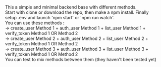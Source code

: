 This a simple and minimal backend base with different methods.
<br>
Start with clone or download the repo, then make a npm install. Finally setup .env and launch 'npm start' or 'npm run watch'.
<br>
You can use these methods :
<br>
-> create_user Method 1 + auth_user Method 1 + list_user Method 1 + verify_token Method 1 OR Method 2
<br>
-> create_user Method 2 + auth_user Method 2 + list_user Method 2 + verify_token Method 1 OR Method 2
<br>
-> create_user Method 3 + auth_user Method 3 + list_user Method 3 + verify_token Method 1 OR Method 2
<br>
You can test to mix methods between them (they haven't been tested yet)